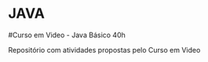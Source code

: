 # JAVA

#Curso em Video - Java Básico 40h

Repositório com atividades propostas pelo Curso em Video
